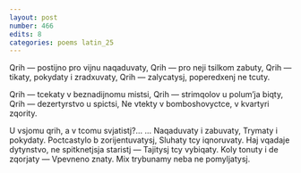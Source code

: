 ```yaml
---
layout: post
number: 466
edits: 8
categories: poems latin_25
---
```


Qrih — postijno pro vijnu naqaduvaty,
Qrih — pro neji tsilkom zabuty,
Qrih — tikaty, pokydaty i zradxuvaty,
Qrih — zalycatysj, poperedxenj ne tcuty.

Qrih — tcekaty v beznadijnomu mistsi,
Qrih — strimqolov u polumʼja biqty,
Qrih — dezertyrstvo u spictsi,
Ne vtekty v bomboshovyctce, v kvartyri zqority.

U vsjomu qrih, a v tcomu svjatistj?…
… Naqaduvaty i zabuvaty,
Trymaty i pokydaty.
Poctcastylo b zorijentuvatysj,
Sluhaty tcy iqnoruvaty.
Haj vqadaje dytynstvo, ne spitknetjsja staristj —
Tajitysj tcy vybiqaty.
Koly tonuty i de zqorjaty — 
Vpevneno znaty.
Mix trybunamy neba ne pomyljatysj.
